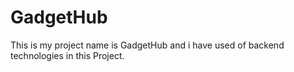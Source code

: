 # GadgetHub
This is my project name is GadgetHub and i have used of backend technologies in this Project.
